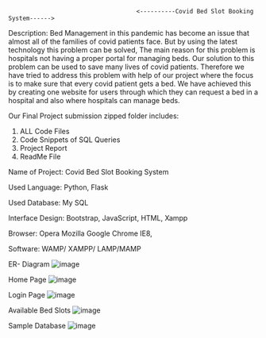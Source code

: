                                        <----------Covid Bed Slot Booking System------>
 
 
Description:
Bed Management in this pandemic has become an issue that almost all of the families of covid patients face. But by using the latest technology this problem can be solved, The main reason for this problem is hospitals not having a proper portal for managing beds. Our solution to this problem can be used to save many lives of covid patients. Therefore we have tried to address this problem with help of our project where the focus is to make sure that every covid patient gets a bed. We have achieved this by creating  one website for users through which they can request a bed in a hospital and also where hospitals can manage beds.


Our Final Project submission  zipped folder includes:
1. ALL Code Files
2. Code Snippets of SQL Queries
3. Project Report 
4. ReadMe File




Name of Project:    Covid Bed Slot Booking System

Used Language:      Python, Flask

Used Database:      My SQL

Interface Design:   Bootstrap, JavaScript, HTML, Xampp 

Browser:                 Opera Mozilla Google Chrome IE8, 

Software:                 WAMP/ XAMPP/ LAMP/MAMP



ER- Diagram
![image](https://user-images.githubusercontent.com/99891799/189514074-309042f3-f89a-48da-8ace-ac0ef052f7f5.png)

Home Page
![image](https://user-images.githubusercontent.com/99891799/189514105-13b4a0be-6599-4a54-8586-8dc20479795c.png)

Login Page
![image](https://user-images.githubusercontent.com/99891799/189514119-9bff6b7e-b549-4e90-b368-24109b87bec3.png)

Available Bed Slots
![image](https://user-images.githubusercontent.com/99891799/189514134-870d1107-4036-4222-9773-fae48f16f545.png)

Sample Database
![image](https://user-images.githubusercontent.com/99891799/189514154-b2e162d9-324a-4158-a782-ba71e080966d.png)




